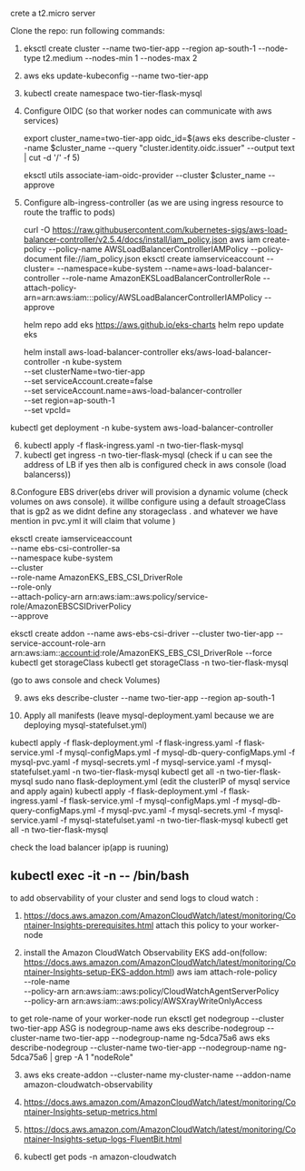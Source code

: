 crete a t2.micro server 

Clone the repo:
run following commands:


1. eksctl create cluster --name two-tier-app --region ap-south-1 --node-type t2.medium --nodes-min 1 --nodes-max 2
2. aws eks update-kubeconfig --name two-tier-app
3.  kubectl create namespace two-tier-flask-mysql
  
4. Configure OIDC (so that worker nodes can communicate with aws services)
   
   export cluster_name=two-tier-app
   oidc_id=$(aws eks describe-cluster --name $cluster_name --query "cluster.identity.oidc.issuer" --output text | cut -d '/' -f 5)
   
   eksctl utils associate-iam-oidc-provider --cluster $cluster_name --approve
  
6. Configure alb-ingress-controller (as we are using ingress resource to route the traffic to pods)
   
   curl -O https://raw.githubusercontent.com/kubernetes-sigs/aws-load-balancer-controller/v2.5.4/docs/install/iam_policy.json
   aws iam create-policy     --policy-name AWSLoadBalancerControllerIAMPolicy     --policy-document file://iam_policy.json
   eksctl create iamserviceaccount   --cluster=<your-cluster-name>   --namespace=kube-system   --name=aws-load-balancer-controller   --role-name AmazonEKSLoadBalancerControllerRole   --attach-policy-arn=arn:aws:iam::<your-aws-account-id>:policy/AWSLoadBalancerControllerIAMPolicy   --approve
   
   helm repo add eks https://aws.github.io/eks-charts
   helm repo update eks
   
    helm install aws-load-balancer-controller eks/aws-load-balancer-controller -n kube-system \
  --set clusterName=two-tier-app \
  --set serviceAccount.create=false \
  --set serviceAccount.name=aws-load-balancer-controller \
  --set region=ap-south-1 \
  --set vpcId=<vpc-id>
  
  kubectl get deployment -n kube-system aws-load-balancer-controller
 
6.  kubectl apply -f flask-ingress.yaml -n two-tier-flask-mysql
7.  kubectl get ingress -n two-tier-flask-mysql (check if u can see the address of LB if yes then alb is configured check in aws console (load balancerss))
 
8.Confogure EBS driver(ebs driver will provision a dynamic volume (check volumes on aws console). it willbe configure using a default stroageClass that is gp2 as we didnt define any storageclass . and whatever we have  mention in pvc.yml it will claim that volume )

 eksctl create iamserviceaccount \
    --name ebs-csi-controller-sa \
    --namespace kube-system \
    --cluster <YOUR-CLUSTER-NAME> \
    --role-name AmazonEKS_EBS_CSI_DriverRole \
    --role-only \
    --attach-policy-arn arn:aws:iam::aws:policy/service-role/AmazonEBSCSIDriverPolicy \
    --approve
	
 eksctl create addon --name aws-ebs-csi-driver --cluster two-tier-app --service-account-role-arn arn:aws:iam::<account:id>:role/AmazonEKS_EBS_CSI_DriverRole --force
 kubectl get storageClass
 kubectl get storageClass -n two-tier-flask-mysql
 
 (go to aws console and check Volumes)
  
9. aws eks describe-cluster --name two-tier-app --region ap-south-1
  
10. Apply all manifests (leave mysql-deployment.yaml because we are deploying mysql-statefulset.yml)
  

   kubectl apply -f flask-deployment.yml -f flask-ingress.yaml -f flask-service.yml -f mysql-configMaps.yml -f mysql-db-query-configMaps.yml -f mysql-pvc.yaml -f mysql-secrets.yml -f mysql-service.yaml -f mysql-statefulset.yaml -n two-tier-flask-mysql
   kubectl get all -n two-tier-flask-mysql
   sudo nano flask-deployment.yml (edit the clusterIP of mysql service and apply again)
   kubectl apply -f flask-deployment.yml -f flask-ingress.yaml -f flask-service.yml -f mysql-configMaps.yml -f mysql-db-query-configMaps.yml -f mysql-pvc.yaml -f mysql-secrets.yml -f mysql-service.yaml -f mysql-statefulset.yaml -n two-tier-flask-mysql
   kubectl get all -n two-tier-flask-mysql
  
check the load balancer ip(app is ruuning)

kubectl exec -it <mysql-pod-name> -n <namespace> -- /bin/bash
 ----------------------------------------------------------------------------------------------------------------------- 
to add observability of your cluster and send logs to cloud watch :
  
  1. https://docs.aws.amazon.com/AmazonCloudWatch/latest/monitoring/Container-Insights-prerequisites.html
  attach this policy to your worker-node
  
  2. install the Amazon CloudWatch Observability EKS add-on(follow: https://docs.aws.amazon.com/AmazonCloudWatch/latest/monitoring/Container-Insights-setup-EKS-addon.html)
  aws iam attach-role-policy \
--role-name <my-worker-node-role> \
--policy-arn arn:aws:iam::aws:policy/CloudWatchAgentServerPolicy \
--policy-arn arn:aws:iam::aws:policy/AWSXrayWriteOnlyAccess


 to get role-name of your worker-node run
  eksctl get nodegroup --cluster two-tier-app
  ASG is nodegroup-name
  aws eks describe-nodegroup --cluster-name two-tier-app --nodegroup-name ng-5dca75a6
  aws eks describe-nodegroup --cluster-name two-tier-app --nodegroup-name ng-5dca75a6 | grep -A 1 "nodeRole"
  
  3. aws eks create-addon --cluster-name my-cluster-name --addon-name amazon-cloudwatch-observability
  
  4. https://docs.aws.amazon.com/AmazonCloudWatch/latest/monitoring/Container-Insights-setup-metrics.html
  5. https://docs.aws.amazon.com/AmazonCloudWatch/latest/monitoring/Container-Insights-setup-logs-FluentBit.html
  6. kubectl get pods -n amazon-cloudwatch
